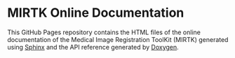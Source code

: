 MIRTK Online Documentation
==========================

This GitHub Pages repository contains the HTML files of the online documentation
of the Medical Image Registration ToolKit (MIRTK) generated using
[Sphinx](http://www.sphinx-doc.org/en/stable/) and the API reference
generated by [Doxygen](http://www.doxygen.org/).
